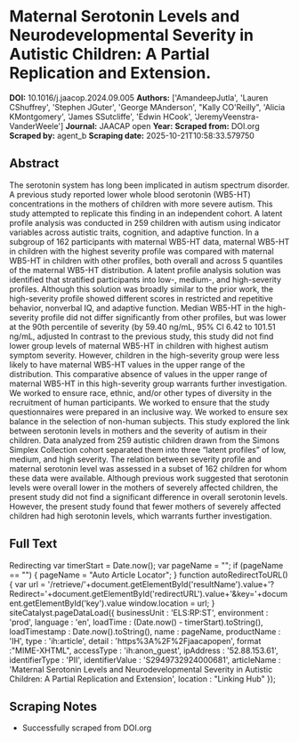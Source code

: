 # Maternal Serotonin Levels and Neurodevelopmental Severity in Autistic Children: A Partial Replication and Extension.

**DOI:** 10.1016/j.jaacop.2024.09.005
**Authors:** ['AmandeepJutla', 'Lauren CShuffrey', 'Stephen JGuter', 'George MAnderson', "Kally CO'Reilly", 'Alicia KMontgomery', 'James SSutcliffe', 'Edwin HCook', 'JeremyVeenstra-VanderWeele']
**Journal:** JAACAP open
**Year:** 
**Scraped from:** DOI.org
**Scraped by:** agent_b
**Scraping date:** 2025-10-21T10:58:33.579750

## Abstract

The serotonin system has long been implicated in autism spectrum disorder. A previous study reported lower whole blood serotonin (WB5-HT) concentrations in the mothers of children with more severe autism. This study attempted to replicate this finding in an independent cohort.
A latent profile analysis was conducted in 259 children with autism using indicator variables across autistic traits, cognition, and adaptive function. In a subgroup of 162 participants with maternal WB5-HT data, maternal WB5-HT in children with the highest severity profile was compared with maternal WB5-HT in children with other profiles, both overall and across 5 quantiles of the maternal WB5-HT distribution.
A latent profile analysis solution was identified that stratified participants into low-, medium-, and high-severity profiles. Although this solution was broadly similar to the prior work, the high-severity profile showed different scores in restricted and repetitive behavior, nonverbal IQ, and adaptive function. Median WB5-HT in the high-severity profile did not differ significantly from other profiles, but was lower at the 90th percentile of severity (by 59.40 ng/mL, 95% CI 6.42 to 101.51 ng/mL, adjusted 
In contrast to the previous study, this study did not find lower group levels of maternal WB5-HT in children with highest autism symptom severity. However, children in the high-severity group were less likely to have maternal WB5-HT values in the upper range of the distribution. This comparative absence of values in the upper range of maternal WB5-HT in this high-severity group warrants further investigation.
We worked to ensure race, ethnic, and/or other types of diversity in the recruitment of human participants. We worked to ensure that the study questionnaires were prepared in an inclusive way. We worked to ensure sex balance in the selection of non-human subjects.
This study explored the link between serotonin levels in mothers and the severity of autism in their children. Data analyzed from 259 autistic children drawn from the Simons Simplex Collection cohort separated them into three “latent profiles” of low, medium, and high severity. The relation between severity profile and maternal serotonin level was assessed in a subset of 162 children for whom these data were available. Although previous work suggested that serotonin levels were overall lower in the mothers of severely affected children, the present study did not find a significant difference in overall serotonin levels. However, the present study found that fewer mothers of severely affected children had high serotonin levels, which warrants further investigation.

## Full Text

Redirecting var timerStart = Date.now(); var pageName = ""; if (pageName == "") { pageName = "Auto Article Locator"; } function autoRedirectToURL() { var url = '/retrieve/'+document.getElementById('resultName').value+'?Redirect='+document.getElementById('redirectURL').value+'&key='+document.getElementById('key').value window.location = url; } siteCatalyst.pageDataLoad({ businessUnit : 'ELS:RP:ST', environment : 'prod', language : 'en', loadTime : (Date.now() - timerStart).toString(), loadTimestamp : Date.now().toString(), name : pageName, productName : 'IH', type : 'ih:article', detail : 'https%3A%2F%2Fjaacapopen', format :"MIME-XHTML", accessType : 'ih:anon_guest', ipAddress : '52.88.153.61', identifierType : 'PII', identifierValue : 'S2949732924000681', articleName : 'Maternal Serotonin Levels and Neurodevelopmental Severity in Autistic Children: A Partial Replication and Extension', location : "Linking Hub" });

## Scraping Notes

- Successfully scraped from DOI.org
